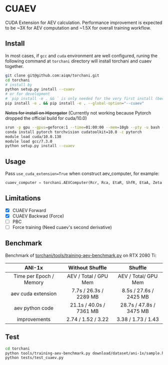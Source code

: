 # CUAEV
CUDA Extension for AEV calculation.
Performance improvement is expected to be ~3X for AEV computation and ~1.5X for overall training workflow.

## Install
In most cases, if `gcc` and `cuda` environment are well configured, runing the following command at `torchani` directory will install torchani and cuaev together.
```bash
git clone git@github.com:aiqm/torchani.git
cd torchani
# install by
python setup.py install --cuaev
# or for development
# `pip install -e . && ` is only needed for the very first install (because issue of https://github.com/pypa/pip/issues/1883)
pip install -e . && pip install -e . --global-option="--cuaev"
```

<del>Notes for install on Hipergator</del> (Currently not working because Pytorch dropped the official build for cuda/10.0)
```bash
srun -p gpu --gpus=geforce:1 --time=01:00:00 --mem=10gb --pty -u bash -i   # compile may fail because of low on memery (when memery is less than 5gb)
conda install pytorch torchvision cudatoolkit=10.0 -c pytorch              # make sure it's cudatoolkit=10.0
module load cuda/10.0.130
module load gcc/7.3.0
python setup.py install --cuaev
```

## Usage
Pass `use_cuda_extension=True` when construct aev_computer, for example:
```python
cuaev_computer = torchani.AEVComputer(Rcr, Rca, EtaR, ShfR, EtaA, Zeta, ShfA, ShfZ, num_species, use_cuda_extension=True)
```

## Limitations
- [x] CUAEV Forward
- [x] CUAEV Backwad (Force)
- [ ] PBC
- [ ] Force training (Need cuaev's second derivative)

## Benchmark
Benchmark of [torchani/tools/training-aev-benchmark.py](https://github.com/aiqm/torchani/tree/master/torchani/tools/training-aev-benchmark.py) on RTX 2080 Ti:

|         ANI-1x          |     Without Shuffle     |         Shuffle         |
|:-----------------------:|:-----------------------:|:-----------------------:|
| Time per Epoch / Memory |  AEV / Total / GPU Mem  |  AEV / Total/ GPU Mem   |
|   aev cuda extension    | 7.7s  / 26.3s / 2289 MB | 8.5s / 27.6s / 2425 MB  |
|     aev python code     | 21.1s / 40.0s / 7361 MB | 28.7s / 47.8s / 3475 MB |
|      improvements       |   2.74 / 1.52 / 3.22    |   3.38 / 1.73 / 1.43    |

## Test
```bash
cd torchani
python tools/training-aev-benchmark.py download/dataset/ani-1x/sample.h5 -y
python tests/test_cuaev.py
```
